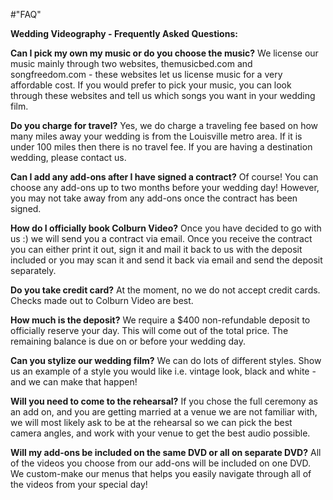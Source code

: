 #"FAQ"

<strong>Wedding Videography - Frequently Asked Questions:</strong>

<strong>Can I pick my own my music or do you choose the music?</strong>
We license our music mainly through two websites, themusicbed.com and songfreedom.com - these websites let us license music for a very affordable cost. If you would prefer to pick your music, you can look through these websites and tell us which songs you want in your wedding film.

<strong>Do you charge for travel?</strong>
Yes, we do charge a traveling fee based on how many miles away your wedding is from the Louisville metro area. If it is under 100 miles then there is no travel fee. If you are having a destination wedding, please contact us.

<strong>Can I add any add-ons after I have signed a contract?</strong>
Of course! You can choose any add-ons up to two months before your wedding day! However, you may not take away from any add-ons once the contract has been signed.

<strong>How do I officially book Colburn Video?</strong>
Once you have decided to go with us :) we will send you a contract via email. Once you receive the contract you can either print it out, sign it and mail it back to us with the deposit included or you may scan it and send it back via email and send the deposit separately.

<strong>Do you take credit card?</strong>
At the moment, no we do not accept credit cards. Checks made out to Colburn Video are best.

<strong>How much is the deposit?</strong>
We require a $400 non-refundable deposit to officially reserve your day. This will come out of the total price. The remaining balance is due on or before your wedding day.

<strong>Can you stylize our wedding film?</strong>
We can do lots of different styles. Show us an example of a style you would like i.e. vintage look, black and white - and we can make that happen!

<strong>Will you need to come to the rehearsal?</strong>
If you chose the full ceremony as an add on, and you are getting married at a venue we are not familiar with, we will most likely ask to be at the rehearsal so we can pick the best camera angles, and work with your venue to get the best audio possible.

<strong>Will my add-ons be included on the same DVD or all on separate DVD?</strong>
All of the videos you choose from our add-ons will be included on one DVD. We custom-make our menus that helps you easily navigate through all of the videos from your special day!